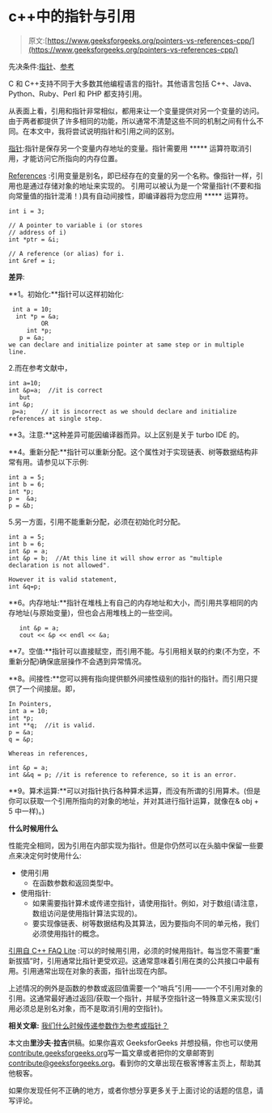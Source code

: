 # c++中的指针与引用

> 原文:[https://www.geeksforgeeks.org/pointers-vs-references-cpp/](https://www.geeksforgeeks.org/pointers-vs-references-cpp/)

先决条件:[指针](https://www.geeksforgeeks.org/pointers-in-c-and-c-set-1-introduction-arithmetic-and-array/)、[参考](https://www.geeksforgeeks.org/references-in-c/)

C 和 C++支持不同于大多数其他编程语言的指针。其他语言包括 C++、Java、Python、Ruby、Perl 和 PHP 都支持引用。

从表面上看，引用和指针非常相似，都用来让一个变量提供对另一个变量的访问。由于两者都提供了许多相同的功能，所以通常不清楚这些不同的机制之间有什么不同。在本文中，我将尝试说明指针和引用之间的区别。

[指针](https://www.geeksforgeeks.org/pointers-in-c-and-c-set-1-introduction-arithmetic-and-array/):指针是保存另一个变量内存地址的变量。指针需要用 ***** 运算符取消引用，才能访问它所指向的内存位置。

[References](https://www.geeksforgeeks.org/references-in-c/) :引用变量是别名，即已经存在的变量的另一个名称。像指针一样，引用也是通过存储对象的地址来实现的。
引用可以被认为是一个常量指针(不要和指向常量值的指针混淆！)具有自动间接性，即编译器将为您应用 ***** 运算符。

```
int i = 3; 

// A pointer to variable i (or stores
// address of i)
int *ptr = &i; 

// A reference (or alias) for i.
int &ref = i; 
```

**差异**:

**1。初始化:**指针可以这样初始化:

```
 int a = 10;        
  int *p = &a;    
         OR 
     int *p;
   p = &a;
we can declare and initialize pointer at same step or in multiple line.
```

2.而在参考文献中，

```
int a=10;
int &p=a;  //it is correct
   but
int &p;
 p=a;    // it is incorrect as we should declare and initialize references at single step.
```

**3。注意:**这种差异可能因编译器而异。以上区别是关于 turbo IDE 的。

**4。重新分配:**指针可以重新分配。这个属性对于实现链表、树等数据结构非常有用。请参见以下示例:

```
int a = 5;
int b = 6;
int *p;
p =  &a;
p = &b;
```

5.另一方面，引用不能重新分配，必须在初始化时分配。

```
int a = 5;
int b = 6;
int &p = a;
int &p = b;  //At this line it will show error as "multiple declaration is not allowed".

However it is valid statement,
int &q=p;
```

**6。内存地址:**指针在堆栈上有自己的内存地址和大小，而引用共享相同的内存地址(与原始变量)，但也会占用堆栈上的一些空间。

```
   int &p = a;
   cout << &p << endl << &a;
```

**7。空值:**指针可以直接赋空，而引用不能。与引用相关联的约束(不为空，不重新分配)确保底层操作不会遇到异常情况。

**8。间接性:**您可以拥有指向提供额外间接性级别的指针的指针。而引用只提供了一个间接层。即，

```
In Pointers,
int a = 10;
int *p;
int **q;  //it is valid.
p = &a;
q = &p;

Whereas in references,

int &p = a;
int &&q = p; //it is reference to reference, so it is an error.
```

**9。算术运算:**可以对指针执行各种算术运算，而没有所谓的引用算术。(但是你可以获取一个引用所指向的对象的地址，并对其进行指针运算，就像在& obj + 5 中一样)。)

**什么时候用什么**

性能完全相同，因为引用在内部实现为指针。但是你仍然可以在头脑中保留一些要点来决定何时使用什么:

*   使用引用
    *   在函数参数和返回类型中。
*   使用指针:
    *   如果需要指针算术或传递空指针，请使用指针。例如，对于数组(请注意，数组访问是使用指针算法实现的)。
    *   要实现像链表、树等数据结构及其算法，因为要指向不同的单元格，我们必须使用指针的概念。

[引用自 C++ FAQ Lite](https://isocpp.org/wiki/faq/references#refs-vs-ptrs) :可以的时候用引用，必须的时候用指针。每当您不需要“重新拔插”时，引用通常比指针更受欢迎。这通常意味着引用在类的公共接口中最有用。引用通常出现在对象的表面，指针出现在内部。

上述情况的例外是函数的参数或返回值需要一个“哨兵”引用——一个不引用对象的引用。这通常最好通过返回/获取一个指针，并赋予空指针这一特殊意义来实现(引用必须总是别名对象，而不是取消引用的空指针)。

**相关文章:**
[我们什么时候传递参数作为参考或指针？](https://www.geeksforgeeks.org/when-do-we-pass-arguments-by-reference-or-pointer/)

本文由**里沙夫·拉吉**供稿。如果你喜欢 GeeksforGeeks 并想投稿，你也可以使用[contribute.geeksforgeeks.org](http://contribute.geeksforgeeks.org)写一篇文章或者把你的文章邮寄到 contribute@geeksforgeeks.org。看到你的文章出现在极客博客主页上，帮助其他极客。

如果你发现任何不正确的地方，或者你想分享更多关于上面讨论的话题的信息，请写评论。